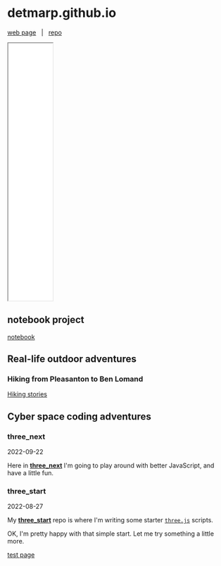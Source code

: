 # detmarp.github.io

[web page](https://detmarp.github.io)
&nbsp; | &nbsp;
[repo](https://github.com/detmarp/detmarp.github.io)

[<iframe src="./three_next/glinda" width="20%" height="15%"></iframe>](./three_next/glinda)

## notebook project
[notebook](./notebook)

## Real-life outdoor adventures

### Hiking from Pleasanton to Ben Lomand
[Hiking stories](./escape)

## Cyber space coding adventures

### three_next
2022-09-22

Here in [**three_next**](./three_next) I'm going to play around with better JavaScript, and have a little fun.

### three_start
2022-08-27

My [**three_start**](./three_start) repo is where I'm writing some starter [`three.js`](https://threejs.org/) scripts.

OK, I'm pretty happy with that simple start.  Let me try something a little more.

[test page](test-page.md)
